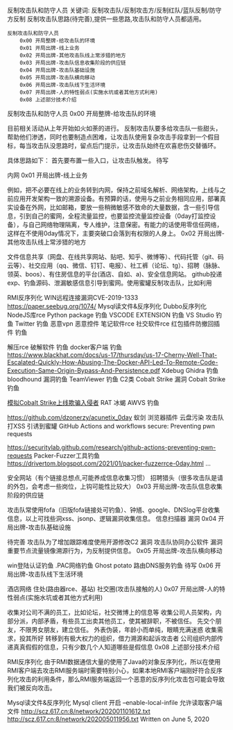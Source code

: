 反制攻击队和防守人员
关键词: 反制攻击队/反制攻击方/反制红队/蓝队反制/防守方反制
反制攻击队思路(待完善),提供一些思路,攻击队和防守人员都适用。

    反制攻击队和防守人员
        0x00 开局整牌-给攻击队的环境
        0x01 开局出牌-线上业务
        0x02 开局出牌-其他攻击队线上常涉猎的地方
        0x03 开局出牌-攻击队信息收集阶段的供应链
        0x04 开局出牌-攻击队基础设施
        0x05 开局出牌-攻击队横向移动
        0x06 开局出牌-攻击队线下生活环境
        0x07 开局出牌-人的特性弱点(实施水坑或者其他方式利用)
        0x08 上述部分技术介绍

反制攻击队和防守人员
0x00 开局整牌-给攻击队的环境

目前相关活动从上年开始如火如荼的进行。 反制攻击队要多给攻击队一些甜头，帮助他们渗透，同时也要制造点困难，让攻击队使用复杂攻击手段拿到一个假目标，每当攻击队没思路时，留点后门提示，让攻击队始终在欢喜悲伤交替循环。

具体思路如下： 首先要布置一些入口，让攻击队触发。 待写


内网
0x01 开局出牌-线上业务

例如，把不必要在线上的业务转到内网，保持之前域名解析、网络架构，上线与之前应用开发架构一致的溯源设备。有预算的话，使用与之前业务相同应用，部署真实设备在外网，比如邮箱，要放一些稍微敏感不致命的大量数据，含一些引导信息，引到自己的蜜网，全程流量监控，也要监控流量监控设备（0day打监控设备），与自己网络物理隔离，专人维护，注意保密。有能力的话使用零信任网络，这样在不使用0day情况下，主要突破口会落到有权限的人身上。
0x02 开局出牌-其他攻击队线上常涉猎的地方

文件信息共享（网盘、在线共享网站、贴吧、知乎、微博等）、代码托管（git、码云等）、社交应用（qq、微信、钉钉、电报）、社工裤（论坛、tg）、招聘（脉脉、领英、boos）、有住房信息的平台(酒店、自如、a)、安全信息网站。 github投递exp、钓鱼源码、泄漏敏感信息引导到蜜网。使用蜜罐反制攻击队，比如利用

RMI反序列化
WIN远程连接漏洞CVE-2019-1333
https://paper.seebug.org/1074/
Mysql读文件&反序列化
Dubbo反序列化
NodeJS库rce
Python package 钓鱼
VSCODE EXTENSION 钓鱼
VS Studio 钓鱼
Twitter 钓鱼
恶意vpn
恶意控件
笔记软件rce
社交软件rce
红包插件防撤回插件 钓鱼

解压rce
破解软件 钓鱼
docker客户端 钓鱼
https://www.blackhat.com/docs/us-17/thursday/us-17-Cherny-Well-That-Escalated-Quickly-How-Abusing-The-Docker-API-Led-To-Remote-Code-Execution-Same-Origin-Bypass-And-Persistence.pdf
Xdebug 
Ghidra 钓鱼
bloodhound 漏洞钓鱼
TeamViewer 钓鱼
C2类
Cobalt Strike 漏洞
Cobalt Strike 钓鱼 


[模拟Cobalt Strike上线欺骗入侵者](https://www.cnblogs.com/k8gege/p/12390265.html)
RAT
冰蝎
AWVS 钓鱼

https://github.com/dzonerzy/acunetix_0day
蚁剑
浏览器插件
云盘污染
攻击队打XSS 引诱到蜜罐
GitHub Actions and workflows secure: Preventing pwn requests

https://securitylab.github.com/research/github-actions-preventing-pwn-requests
Packer-Fuzzer工具钓鱼
https://drivertom.blogspot.com/2021/01/packer-fuzzerrce-0day.html
...

安全网站（有个链接总想点,可能养成信息收集习惯）
招聘猎头（很多攻击队是请的外包，会考虑一些岗位，上钩可能性比较大）
0x03 开局出牌-攻击队信息收集阶段的供应链

攻击队常使用fofa（旧版fofa链接处可钓鱼）、钟馗、google、DNSlog平台收集信息，以上可找些洞xss、jsonp、逻辑漏洞收集信息。
信息扫描器 漏洞
0x04 开局出牌-攻击队基础设施

待完善
攻击队为了增加跟踪难度使用开源修改C2 漏洞
攻击队协同办公软件 漏洞
重要节点流量镜像溯源行为，为反制提供信息。
0x05 开局出牌-攻击队横向移动

win登陆认证钓鱼
.PAC网络钓鱼
Ghost potato
路由DNS服务钓鱼
待写
0x06 开局出牌-攻击队线下生活环境

酒店网络
住处(路由器rce、基站)
社交圈(攻击队接触的人)
0x07 开局出牌-人的特性弱点(实施水坑或者其他方式利用)


收集对公司不满的员工，比如论坛，社交微博上的信息等
收集公司人员架构，内部分派，内部矛盾，有些员工出卖其他员工，使其被辞职，不被信任。
先交个朋友，不限男女朋友，建立信任。
外表伪装，年龄小而单纯，眼睛充满迷惑
收集需求，投其所好
转移到有极大权力的组织，借力溯源和起诉攻击者
公司组织内部传递真真假假的信息，只有少数几个人知道哪些是假信息
0x08 上述部分技术介绍

RMI反序列化
由于RMI数据通信大量的使用了Java的对象反序列化，所以在使用RMI客户端去攻击RMI服务端时需要特别小心，如果本地RMI客户端刚好符合反序列化攻击的利用条件，那么RMI服务端返回一个恶意的反序列化攻击包可能会导致我们被反向攻击。

Mysql读文件&反序列化
Mysql client 开启 –enable-local-infile 允许读取客户端文件 http://scz.617.cn:8/network/202001101612.txt http://scz.617.cn:8/network/202005011956.txt
Written on June 5, 2020
